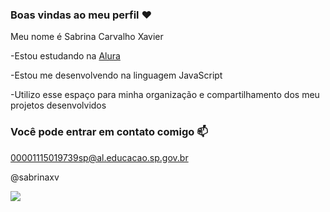 ### Boas vindas ao meu perfil ❤️

Meu nome é Sabrina Carvalho Xavier

-Estou estudando na [Alura](https://www.alura.com.br)

-Estou me desenvolvendo na linguagem JavaScript

-Utilizo esse espaço para minha organização e compartilhamento dos meu projetos desenvolvidos

### Você pode entrar em contato comigo 📫

00001115019739sp@al.educacao.sp.gov.br

@sabrinaxv


![](https://media.tenor.com/TFwxzYaPUskAAAAi/princess.gif)

